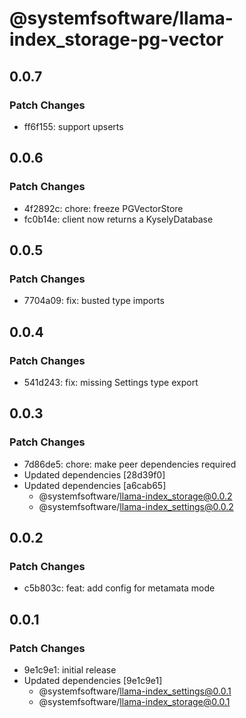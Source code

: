 # @systemfsoftware/llama-index_storage-pg-vector

## 0.0.7

### Patch Changes

- ff6f155: support upserts

## 0.0.6

### Patch Changes

- 4f2892c: chore: freeze PGVectorStore
- fc0b14e: client now returns a KyselyDatabase

## 0.0.5

### Patch Changes

- 7704a09: fix: busted type imports

## 0.0.4

### Patch Changes

- 541d243: fix: missing Settings type export

## 0.0.3

### Patch Changes

- 7d86de5: chore: make peer dependencies required
- Updated dependencies [28d39f0]
- Updated dependencies [a6cab65]
  - @systemfsoftware/llama-index_storage@0.0.2
  - @systemfsoftware/llama-index_settings@0.0.2

## 0.0.2

### Patch Changes

- c5b803c: feat: add config for metamata mode

## 0.0.1

### Patch Changes

- 9e1c9e1: initial release
- Updated dependencies [9e1c9e1]
  - @systemfsoftware/llama-index_settings@0.0.1
  - @systemfsoftware/llama-index_storage@0.0.1
